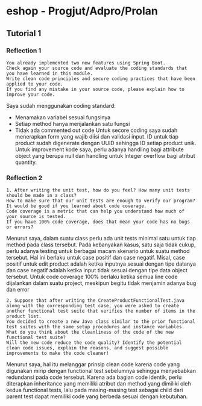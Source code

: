 # eshop - Progjut/Adpro/Prolan
## Tutorial 1 
### Reflection 1
```
You already implemented two new features using Spring Boot.
Check again your source code and evaluate the coding standards that you have learned in this module.
Write clean code principles and secure coding practices that have been applied to your code.
If you find any mistake in your source code, please explain how to improve your code.
```
Saya sudah menggunakan coding standard:
- Menamakan variabel sesuai fungsinya
- Setiap method hanya menjalankan satu fungsi
- Tidak ada commented out code
Untuk secore coding saya sudah menerapkan form yang wajib diisi dan validasi input. ID untuk tiap product sudah digenerate dengan UUID sehingga ID setiap product unik.
Untuk improvement kode saya, perlu adanya handling bagi attribute object yang berupa null dan handling untuk Integer overflow bagi atribut quantity.

### Reflection 2
```
1. After writing the unit test, how do you feel? How many unit tests should be made in a class?
How to make sure that our unit tests are enough to verify our program?
It would be good if you learned about code coverage.
Code coverage is a metric that can help you understand how much of your source is tested.
If you have 100% code coverage, does that mean your code has no bugs or errors?
````
Menurut saya, dalam suatu class perlu ada unit tests minimal satu untuk tiap method pada class tersebut. Pada kebanyakan kasus, satu saja tidak cukup, perlu adanya testing untuk berbagai macam skenario untuk suatu method tersebut. Hal ini berlaku untuk case positif dan case negatif. Misal, case positif untuk edit product adalah ketika inputnya sesuai dengan tipe datanya dan case negatif adalah ketika input tidak sesuai dengan tipe data object tersebut. Untuk code coverage 100% berlaku ketika semua line code dijalankan dalam suatu project, meskipun begitu tidak menjamin adanya bug dan error

```
2. Suppose that after writing the CreateProductFunctionalTest.java along with the corresponding test case, you were asked to create another functional test suite that verifies the number of items in the product list.
You decided to create a new Java class similar to the prior functional test suites with the same setup procedures and instance variables.
What do you think about the cleanliness of the code of the new functional test suite?
Will the new code reduce the code quality? Identify the potential clean code issues, explain the reasons, and suggest possible improvements to make the code cleaner!
```
Menurut saya, hal itu melanggar prinsip clean code karena code yang digunakan mirip dengan functional test sebelumnya sehingga menyebabkan redundansi pada code tersebut. Karena ada bagian code identik, perlu diterapkan inheritance yang memiliki atribut dan method yang dimiliki oleh kedua functional tests, lalu pada masing-masing test sebagai child dari parent test dapat memiliki code yang berbeda sesuai dengan kebutuhan. 
